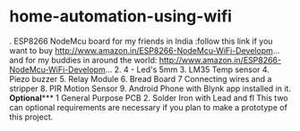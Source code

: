 # home-automation-using-wifi
. ESP8266 NodeMcu board  for my friends in India :follow this link if you want to buy  http://www.amazon.in/ESP8266-NodeMcu-WiFi-Developm... and for my buddies in around the world: http://www.amazon.in/ESP8266-NodeMcu-WiFi-Developm...  2. 4 - Led's 5mm  3. LM35 Temp sensor  4. Piezo buzzer  5. Relay Module  6. Bread Board  7 Connecting wires and a stripper  8. PIR Motion Sensor  9. Android Phone with Blynk app installed in it.  ******Optional*********  1 General Purpose PCB  2. Solder Iron with Lead and fl  This two can optional requirements are necessary if you plan to make a prototype of this project.
